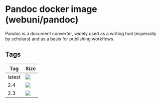 Pandoc docker image (webuni/pandoc)
===================================

Pandoc is a  document converter, widely used as a writing tool (especially by scholars) and as a basis for publishing 
workflows.

Tags
----

 Tag    | Size
--------| ----
 latest | [![](https://images.microbadger.com/badges/image/webuni/pandoc.svg)](https://microbadger.com/images/webuni/pandoc)
 2.4    | [![](https://images.microbadger.com/badges/image/webuni/pandoc:2.4.svg)](https://microbadger.com/images/webuni/pandoc:2.4)
 2.3    | [![](https://images.microbadger.com/badges/image/webuni/pandoc:2.3.svg)](https://microbadger.com/images/webuni/pandoc:2.3)
